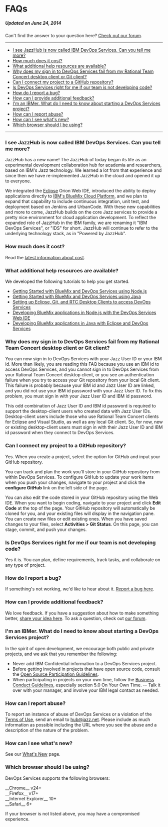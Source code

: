 # FAQs
##### Updated on June 24, 2014

Can't find the answer to your question here? [Check out our forum](https://www.ibmdw.net/answers?community=jazzhub).
____

-   [I see JazzHub is now called IBM DevOps Services. Can you tell me
    more?](#q1)
-   [How much does it cost?](#q2)
-   [What additional help resources are available?](#q17)
-   [Why does my sign in to DevOps Services fail from my Rational Team
    Concert desktop client or Git client?](#rtcgit)
-   [Can I connect my project to a GitHub repository?](#git)
-   [Is DevOps Services right for me if our team is not developing
    code?](#q5)
-   [How do I report a bug?](#q7)
-   [How can I provide additional feedback?](#q8)
-   [I'm an IBMer. What do I need to know about starting a DevOps
    Services project?](#ibmer)
-   [How can I report abuse?](#q18)
-   [How can I see what's new?](#q19)
-   [Which browser should I be using?](#q20)

____

<a name="q1"></a>

### I see JazzHub is now called IBM DevOps Services. Can you tell me more? 

JazzHub has a new name! The JazzHub of today began its life as an experimental development collaboration hub for academia and researchers, based on IBM's Jazz technology. We learned a lot from that experience and since then we have re-implemented JazzHub in the cloud and opened it up to everyone.

We integrated the [Eclipse](http://eclipse.org/ "Eclipse") Orion Web IDE, introduced the ability to deploy applications directly to [IBM's BlueMix Cloud Platform](https://ace.ng.bluemix.net/ "BlueMix"), and we
plan to expand that capability to include continuous integration, unit test, and deployment based on Jenkins and UrbanCode. With these new capabilities and more to come, JazzHub builds on the core Jazz services to provide a pretty nice environment for cloud application development. To reflect the expanded role of JazzHub in the IBM family, we are renaming it "IBM DevOps Services", or "IDS" for short. JazzHub will continue to refer to the underlying technology stack, as in "Powered by JazzHub".

<a name="q2"></a>

### How much does it cost?

Read the [latest information about cost](/learn/cost).

<a name="q17"></a>

### What additional help resources are available? 

We developed the following tutorials to help you get started.

- [Getting Started with BlueMix and DevOps Services using Node.js](/tutorials/jazzeditor)
- [Getting Started with BlueMix and DevOps Services using Java](/tutorials/jazzeditorjava)
- [Setting up Eclipse, Git, and RTC Desktop Clients to access DevOps Services](/tutorials/clients)
- [Developing BlueMix applications in Node.js with the DevOps Services Web IDE](/tutorials/jazzweb)
- [Developing BlueMix applications in Java with Eclipse and DevOps Services](/tutorials/jazzrtc)

<a name="rtcgit"></a>

### Why does my sign in to DevOps Services fail from my Rational Team Concert desktop client or Git client? 

You can now sign in to DevOps Services with your Jazz User ID or your IBM id. More than likely, you are reading this FAQ because you use an IBM id to access DevOps Services, and you cannot sign in to DevOps Services from your Rational Team Concert desktop client, or you see an authentication failure when you try to access your Git repository from your local Git client. This failure is probably because your IBM id and Jazz User ID are linked, and you did not use your IBM id password with your Jazz User ID. To fix this problem, you must sign in with your Jazz User ID and IBM id password.

This odd combination of Jazz User ID and IBM id password is required to support the desktop-client users who created data with Jazz User IDs. Desktop-client users include those who use Rational Team Concert clients for Eclipse and Visual Studio, as well as any local Git client. So, for now, new or existing desktop-client users must sign in with their Jazz User ID and IBM id password when they connect to DevOps Services.

<a name="git"></a>

### Can I connect my project to a GitHub repository? 

Yes. When you create a project, select the option for GitHub and input your GitHub repository.

You can track and plan the work you'll store in your GitHub repository from within DevOps Services. To configure GitHub to update your work items when you push your changes, navigate to your project and click the **configure GitHub** link on the left side of the page.

You can also edit the code stored in your GitHub repository using the Web IDE. When you want to begin coding, navigate to your project and click **Edit Code** at the top of the page. Your GitHub repository will automatically be cloned for you, and your existing files will display in the navigation pane. You can create new files or edit existing ones. When you have saved changes to your files, select **Activities \> Git Status**. On this page, you can stage, commit, and push your changes.

<a name="q5"></a>

### Is DevOps Services right for me if our team is not developing code? 

Yes it is. You can plan, define requirements, track tasks, and collaborate on any type of project.

<a name="q7"></a>

### How do I report a bug? 

If something's not working, we'd like to hear about it. [Report a bug here](https://hub.jazz.net/ccm01/web/projects/srich%20%7C%20JazzHub#action=com.ibm.team.dashboard.viewDashboard).

<a name="q8"></a>

### How can I provide additional feedback?

We love feedback. If you have a suggestion about how to make something better, [share your idea here](https://hub.jazz.net/ccm01/web/projects/srich%20%7C%20JazzHub#action=com.ibm.team.dashboard.viewDashboard).
To ask a question, check out [our forum](https://www.ibmdw.net/answers?community=jazzhub).

<a name="ibmer"></a>

### I'm an IBMer. What do I need to know about starting a DevOps Services project? 

In the spirit of open development, we encourage both public and private
projects, and we ask that you remember the following:

- Never add IBM Confidential information to a DevOps Services project. 
- Before getting involved in projects that have open source code, consult the [Open Source Participation Guidelines](https://w3-connections.ibm.com/wikis/home?lang=en-us#!/wiki/W783ba5fa6c1a_40b3_945a_07d0eb0115bd).
- When participating in projects on your own time, follow the [Business Conduct Guidelines](http://w3-03.ibm.com/ibm/documents/corpdocweb.nsf/ContentDocsByTitle/Business+Conduct+Guidelines), especially section 5.0 On Your Own Time. -- Talk it over with your manager, and involve your IBM legal contact
  as needed.

<a name="q18"></a>

### How can I report abuse? 

To report an instance of abuse of DevOps Services or a violation of the
[Terms of Use](/terms), send an email to [hub@jazz.net](mailto:hub@jazz.net?Subject=Reporting%20abuse%20of%20JazzHub&Body=Please%20include%20the%20following%20information%3A%0A%0A%20-%20Your%20email%20address%3A%0A%20-%20The%20URL%28s%29%20where%20you%20observed%20abuse%20on%20Jazzhub%3A%0A%20-%20Any%20other%20details%20you%20feel%20could%20help%20in%20our%20investigation%20of%20this%20issue%3A%0A%0AThank%20you%20for%20your%20report%2C%0A%0AThe%20JazzHub%20Team). Please include as much information as possible including the URL where you see the abuse and a description of the nature of the problem.

<a name="q19"></a>

### How can I see what's new?

See our [What's New](/whatsnew) page.

<a name="q20"></a>
### Which browser should I be using? 

DevOps Services supports the following browsers:

<div class="jh-columns">
	<div class="f_left google-chrome pts pbs mrxs ">
		__Chrome__ v24+
	</div>
	<div class="f_left mozilla-firefox pts pbs mrxs ">
		__Firefox__ v17+
	</div>
	<div class="f_left microsoft-ie pts pbs mrxs ">
		__Internet Explorer__ 10+
	</div>
	<div class="f_left apple-safari pts pbs">
		__Safari__ 6+
	</div>
</div>


If your browser is not listed above, you may have a compromised experience.
